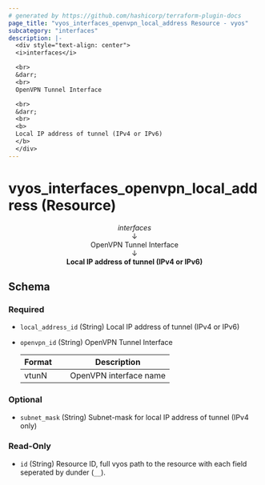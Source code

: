 ```yaml
---
# generated by https://github.com/hashicorp/terraform-plugin-docs
page_title: "vyos_interfaces_openvpn_local_address Resource - vyos"
subcategory: "interfaces"
description: |-
  <div style="text-align: center">
  <i>interfaces</i>

  <br>
  &darr;
  <br>
  OpenVPN Tunnel Interface

  <br>
  &darr;
  <br>
  <b>
  Local IP address of tunnel (IPv4 or IPv6)
  </b>
  </div>
---
```


# vyos_interfaces_openvpn_local_address (Resource)

<div style="text-align: center">
<i>interfaces</i>

<br>
&darr;
<br>
OpenVPN Tunnel Interface

<br>
&darr;
<br>
<b>
Local IP address of tunnel (IPv4 or IPv6)
</b>
</div>



<!-- schema generated by tfplugindocs -->
## Schema

### Required

- `local_address_id` (String) Local IP address of tunnel (IPv4 or IPv6)
- `openvpn_id` (String) OpenVPN Tunnel Interface

    |  Format &emsp; | Description  |
    |----------|---------------|
    |  vtunN  &emsp; |  OpenVPN interface name  |

### Optional

- `subnet_mask` (String) Subnet-mask for local IP address of tunnel (IPv4 only)

### Read-Only

- `id` (String) Resource ID, full vyos path to the resource with each field seperated by dunder (`__`).
